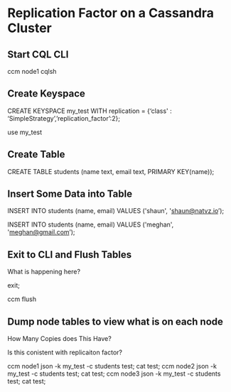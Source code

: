 # Replication Factor on a Cassandra Cluster

## Start CQL CLI

  ccm node1 cqlsh

## Create Keyspace

  CREATE KEYSPACE my_test WITH replication = {‘class' : ‘SimpleStrategy’,’replication_factor’:2};

  use  my_test

## Create Table

  CREATE TABLE students (name text, email text, PRIMARY KEY(name));

## Insert Some Data into Table

  INSERT INTO students (name, email) VALUES ('shaun', 'shaun@natvz.io’);

  INSERT INTO students (name, email) VALUES ('meghan', 'meghan@gmail.com’);

## Exit to CLI and Flush Tables

What is happening here?

  exit;

  ccm flush

## Dump node tables to view what is on each node

How Many Copies does This Have?

Is this conistent with replicaiton factor?

  ccm node1 json -k my_test -c students test; cat test;
  ccm node2 json -k my_test -c students test; cat test;
  ccm node3 json -k my_test -c students test; cat test;
